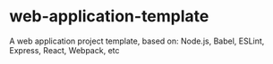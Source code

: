 # web-application-template
A web application project template, based on: Node.js, Babel, ESLint, Express, React, Webpack, etc
